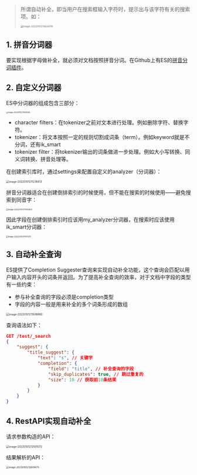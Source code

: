 > 所谓自动补全，即当用户在搜索框输入字符时，提示出与该字符有关的搜索项。如：
>
> <img src="https://chua-n.gitee.io/blog-images/notebooks/数据库/Elasticsearch/image-20220101210634118.png" alt="image-20220101210634118" style="zoom:45%;" />

## 1. 拼音分词器

要实现根据字母做补全，就必须对文档按照拼音分词。在Github上有ES的[拼音分词插件](https://github.com/medcl/elasticsearch-analysis-pinyin)。

## 2. 自定义分词器

ES中分词器的组成包含三部分：

<img src="https://chua-n.gitee.io/blog-images/notebooks/数据库/Elasticsearch/image-20220101211059548.png" alt="image-20220101211059548" style="zoom:33%;" />

- character filters：在tokenizer之前对文本进行处理。例如删除字符、替换字符。
- tokenizer：将文本按照一定的规则切割成词条（term）。例如keyword就是不分词，还有ik_smart
- tokenizer filter：将tokenizer输出的词条做进一步处理。例如大小写转换、同义词转换、拼音处理等。

在创建索引库时，通过settings来配置自定义的analyzer（分词器）：

<img src="https://chua-n.gitee.io/blog-images/notebooks/数据库/Elasticsearch/image-20220101211236413.png" alt="image-20220101211236413" style="zoom:50%;" />

拼音分词器适合在创建倒排索引的时候使用，但不能在搜索的时候使用——避免搜索到同音字：

<img src="https://chua-n.gitee.io/blog-images/notebooks/数据库/Elasticsearch/image-20220101211405803.png" alt="image-20220101211405803" style="zoom:36%;" />

因此字段在创建倒排索引时应该用my_analyzer分词器，在搜索时应该使用ik_smart分词器：

<img src="https://chua-n.gitee.io/blog-images/notebooks/数据库/Elasticsearch/image-20220101211511215.png" alt="image-20220101211511215" style="zoom:36%;" />

## 3. 自动补全查询

ES提供了Completion Suggester查询来实现自动补全功能，这个查询会匹配以用户输入内容开头的词条并返回。为了提高补全查询的效率，对于文档中字段的类型有一些约束：

- 参与补全查询的字段必须是completion类型
- 字段的内容一般是用来补全的多个词条形成的数组

<img src="https://chua-n.gitee.io/blog-images/notebooks/数据库/Elasticsearch/image-20220101211936860.png" alt="image-20220101211936860" style="zoom:50%;" />

查询语法如下：

```json
GET /test/_search
{
    "suggest": {
        "title_suggest": {
            "text": "s", // 关键字
            "completion": {
                "field": "title", // 补全查询的字段
                "skip_duplicates": true, // 跳过重复的
                "size": 10 // 获取前10条结果
            }
        }
    }
}
```

## 4. RestAPI实现自动补全

请求参数构造的API：

<img src="https://chua-n.gitee.io/blog-images/notebooks/数据库/Elasticsearch/image-20220101212501072.png" alt="image-20220101212501072" style="zoom:50%;" />

结果解析的API：

<img src="https://chua-n.gitee.io/blog-images/notebooks/数据库/Elasticsearch/image-20220101212609473.png" alt="image-20220101212609473" style="zoom:45%;" />


